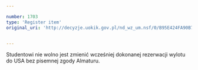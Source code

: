 ```yaml
---

number: 1703
type: 'Register item'
original_uri: 'http://decyzje.uokik.gov.pl/nd_wz_um.nsf/0/B95E424FA90B7AC9C125763F0038F53B?OpenDocument'


---
```


Studentowi nie wolno jest zmienić wcześniej dokonanej rezerwacji wylotu do USA bez pisemnej zgody Almaturu.
